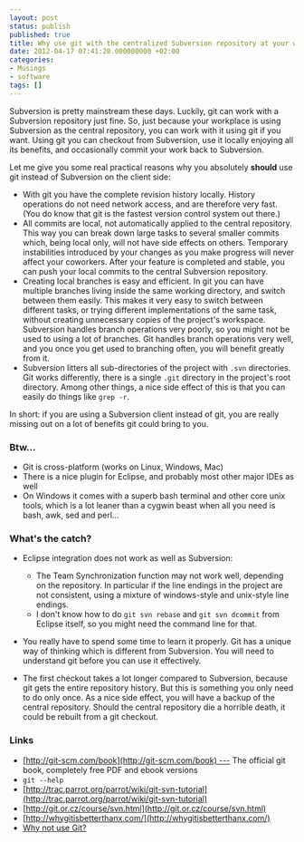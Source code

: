 ```yaml
---
layout: post
status: publish
published: true
title: Why use git with the centralized Subversion repository at your workplace
date: 2012-04-17 07:41:20.000000000 +02:00
categories:
- Musings
- software
tags: []
---
```

Subversion is pretty mainstream these days. Luckily, git can work with a Subversion repository just fine. So, just because your workplace is using Subversion as the central repository, you can work with it using git if you want. Using git you can checkout from Subversion, use it locally enjoying all its benefits, and occasionally commit your work back to Subversion.

Let me give you some real practical reasons why you absolutely **should** use git instead of Subversion on the client side:

- With git you have the complete revision history locally. History operations do not need network access, and are therefore very fast. (You do know that git is the fastest version control system out there.)
- All commits are local, not automatically applied to the central repository. This way you can break down large tasks to several smaller commits which, being local only, will not have side effects on others. Temporary instabilities introduced by your changes as you make progress will never affect your coworkers. After your feature is completed and stable, you can push your local commits to the central Subversion repository.
- Creating local branches is easy and efficient. In git you can have multiple branches living inside the same working directory, and switch between them easily. This makes it very easy to switch between different tasks, or trying different implementations of the same task, without creating unnecessary copies of the project's workspace. Subversion handles branch operations very poorly, so you might not be used to using a lot of branches. Git handles branch operations very well, and you once you get used to branching often, you will benefit greatly from it.
- Subversion litters all sub-directories of the project with `.svn` directories. Git works differently, there is a single `.git` directory in the project's root directory. Among other things, a nice side effect of this is that you can easily do things like `grep -r`.

In short: if you are using a Subversion client instead of git, you are really missing out on a lot of benefits git could bring to you.

### Btw...

- Git is cross-platform (works on Linux, Windows, Mac)
- There is a nice plugin for Eclipse, and probably most other major IDEs as well
- On Windows it comes with a superb bash terminal and other core unix tools, which is a lot leaner than a cygwin beast when all you need is bash, awk, sed and perl...

### What's the catch?

- Eclipse integration does not work as well as Subversion:

	- The Team Synchronization function may not work well, depending on the repository. In particular if the line endings in the project are not consistent, using a mixture of windows-style and unix-style line endings.
	- I don't know how to do `git svn rebase` and `git svn dcommit` from Eclipse itself, so you might need the command line for that.

- You really have to spend some time to learn it properly. Git has a unique way of thinking which is different from Subversion. You will need to understand git before you can use it effectively.
- The first checkout takes a lot longer compared to Subversion, because git gets the entire repository history. But this is something you only need to do only once. As a nice side effect, you will have a backup of the central repository. Should the central repository die a horrible death, it could be rebuilt from a git checkout.

### Links

- [http://git-scm.com/book](http://git-scm.com/book) --- The official git book, completely free PDF and ebook versions
- `git --help`
- [http://trac.parrot.org/parrot/wiki/git-svn-tutorial](http://trac.parrot.org/parrot/wiki/git-svn-tutorial)
- [http://git.or.cz/course/svn.html](http://git.or.cz/course/svn.html)
- [http://whygitisbetterthanx.com/](http://whygitisbetterthanx.com/)
- [Why not use Git?](http://techsoftcomputing.com/faq/2262831.html)

